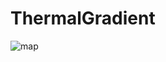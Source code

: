 # ThermalGradient
 
![map](https://user-images.githubusercontent.com/14979334/228365844-82e7af30-9ced-4e83-87c7-d296df407d19.gif)
